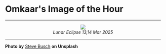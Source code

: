 # Omkaar's Image of the Hour

---

<div align="center">

<a href="https://unsplash.com/photos/heres-a-caption-the-blood-moon-shines-brightly-in-the-night-sky-DahRk3xZIok">
  <img src="https://images.unsplash.com/photo-1741975520592-3a7fdaad929f?crop=entropy&cs=tinysrgb&fit=max&fm=jpg&ixid=M3w3NjA2Nzh8MHwxfHJhbmRvbXx8fHx8fHx8fDE3NTUzMzQ4MDB8&ixlib=rb-4.1.0&q=80&w=1080" style="max-width:100%; height:auto;">
</a>

<br>
<i>Lunar Eclipse 13,14 Mar 2025</i>

</div>

---

**Photo by** [Steve Busch](https://unsplash.com/@sdbusch77) **on Unsplash**
